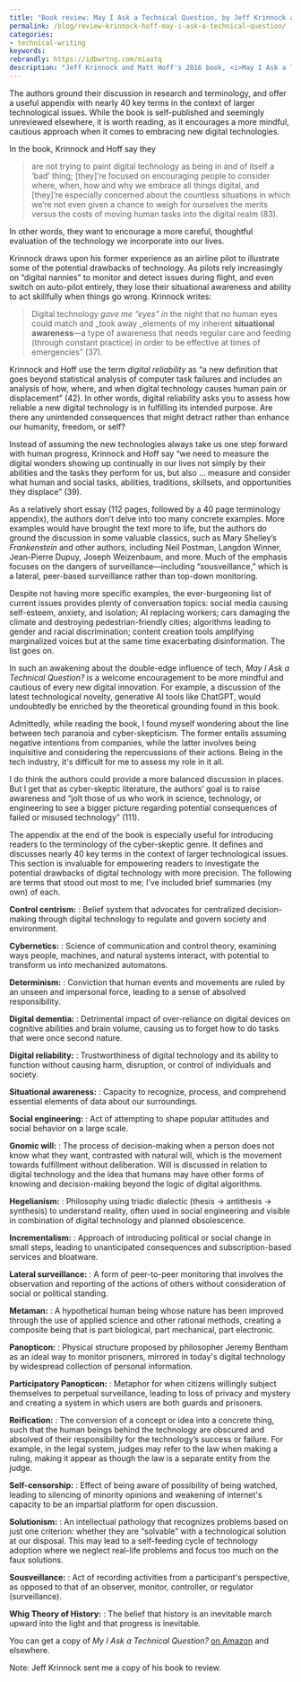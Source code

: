 ```yaml
---
title: "Book review: May I Ask a Technical Question, by Jeff Krinnock and Matt Hoff"
permalink: /blog/review-krinnock-hoff-may-i-ask-a-technical-question/
categories:
- technical-writing
keywords:
rebrandly: https://idbwrtng.com/miaatq
description: "Jeff Krinnock and Matt Hoff's 2016 book, <i>May I Ask a Technical Question? Questions about digital reliability each of us should ask</i>, provides an essential addition to the growing cyber-skeptic genre. The authors don't aim to vilify digital technology, but rather to encourage readers to thoughtfully consider the costs and benefits of each innovation. "
---
```


The authors ground their discussion in research and terminology, and offer a useful appendix with nearly 40 key terms in the context of larger technological issues. While the book is self-published and seemingly unreviewed elsewhere, it is worth reading, as it encourages a more mindful, cautious approach when it comes to embracing new digital technologies.

In the book, Krinnock and Hoff say they 

> are not trying to paint digital technology as being in and of itself a ‘bad’ thing; [they]’re focused on encouraging people to consider where, when, how and why we embrace all things digital, and [they]’re especially concerned about the countless situations in which we’re not even given a chance to weigh for ourselves the merits versus the costs of moving human tasks into the digital realm (83). 

In other words, they want to encourage a more careful, thoughtful evaluation of the technology we incorporate into our lives.

Krinnock draws upon his former experience as an airline pilot to illustrate some of the potential drawbacks of technology. As pilots rely increasingly on “digital nannies” to monitor and detect issues during flight, and even switch on auto-pilot entirely, they lose their situational awareness and ability to act skillfully when things go wrong. Krinnock writes:

> Digital technology _gave me “eyes” in_ the night that no human eyes could match and _took away _elements of my inherent **situational awareness**&mdash;a type of awareness that needs regular care and feeding (through constant practice) in order to be effective at times of emergencies” (37).

Krinnock and Hoff use the term _digital reliability_ as “a new definition that goes beyond statistical analysis of computer task failures and includes an analysis of how, where, and when digital technology causes human pain or displacement” (42). In other words, digital reliability asks you to assess how reliable a new digital technology is in fulfilling its intended purpose. Are there any unintended consequences that might detract rather than enhance our humanity, freedom, or self? 

Instead of assuming the new technologies always take us one step forward with human progress, Krinnock and Hoff say “we need to measure the digital wonders showing up continually in our lives not simply by their abilities and the tasks they perform for us, but also ... measure and consider what human and social tasks, abilities, traditions, skillsets, and opportunities they displace” (39).

As a relatively short essay (112 pages, followed by a 40 page terminology appendix), the authors don’t delve into too many concrete examples. More examples would have brought the text more to life, but the authors do ground the discussion in some valuable classics, such as Mary Shelley’s _Frankenstein_ and other authors, including Neil Postman, Langdon Winner, Jean-Pierre Dupuy, Joseph Weizenbaum, and more. Much of the emphasis focuses on the dangers of surveillance—including “sousveillance,” which is a lateral, peer-based surveillance rather than top-down monitoring.

Despite not having more specific examples, the ever-burgeoning list of current issues provides plenty of conversation topics: social media causing self-esteem, anxiety, and isolation; AI replacing workers; cars damaging the climate and destroying pedestrian-friendly cities; algorithms leading to gender and racial discrimination; content creation tools amplifying marginalized voices but at the same time exacerbating disinformation. The list goes on.

In such an awakening about the double-edge influence of tech, _May I Ask a Technical Question?_ is a welcome encouragement to be more mindful and cautious of every new digital innovation. For example, a discussion of the latest technological novelty, generative AI tools like ChatGPT, would undoubtedly be enriched by the theoretical grounding found in this book.

Admittedly, while reading the book, I found myself wondering about the line between tech paranoia and cyber-skepticism. The former entails assuming negative intentions from companies, while the latter involves being inquisitive and considering the repercussions of their actions. Being in the tech industry, it's difficult for me to assess my role in it all.

I do think the authors could provide a more balanced discussion in places. But I get that as cyber-skeptic literature, the authors’ goal is to raise awareness and “jolt those of us who work in science, technology, or engineering to see a bigger picture regarding potential consequences of failed or misused technology” (111).

The appendix at the end of the book is especially useful for introducing readers to the terminology of the cyber-skeptic genre. It defines and discusses nearly 40 key terms in the context of larger technological issues. This section is invaluable for empowering readers to investigate the potential drawbacks of digital technology with more precision. The following are terms that stood out most to me; I’ve included brief summaries (my own) of each.

**Control centrism:** 
: Belief system that advocates for centralized decision-making through digital technology to regulate and govern society and environment.

**Cybernetics:** 
: Science of communication and control theory, examining ways people, machines, and natural systems interact, with potential to transform us into mechanized automatons.

**Determinism:** 
: Conviction that human events and movements are ruled by an unseen and impersonal force, leading to a sense of absolved responsibility.

**Digital dementia:** 
: Detrimental impact of over-reliance on digital devices on cognitive abilities and brain volume, causing us to forget how to do tasks that were once second nature.

**Digital reliability:** 
: Trustworthiness of digital technology and its ability to function without causing harm, disruption, or control of individuals and society.

**Situational awareness:** 
: Capacity to recognize, process, and comprehend essential elements of data about our surroundings.

**Social engineering:** 
: Act of attempting to shape popular attitudes and social behavior on a large scale.

**Gnomic will:** 
: The process of decision-making when a person does not know what they want, contrasted with natural will, which is the movement towards fulfillment without deliberation. Will is discussed in relation to digital technology and the idea that humans may have other forms of knowing and decision-making beyond the logic of digital algorithms.

**Hegelianism:** 
: Philosophy using triadic dialectic (thesis → antithesis → synthesis) to understand reality, often used in social engineering and visible in combination of digital technology and planned obsolescence.

**Incrementalism:** 
: Approach of introducing political or social change in small steps, leading to unanticipated consequences and subscription-based services and bloatware.

**Lateral surveillance:** 
: A form of peer-to-peer monitoring that involves the observation and reporting of the actions of others without consideration of social or political standing.

**Metaman:** 
: A hypothetical human being whose nature has been improved through the use of applied science and other rational methods, creating a composite being that is part biological, part mechanical, part electronic.

**Panopticon:** 
: Physical structure proposed by philosopher Jeremy Bentham as an ideal way to monitor prisoners, mirrored in today's digital technology by widespread collection of personal information.

**Participatory Panopticon:** 
: Metaphor for when citizens willingly subject themselves to perpetual surveillance, leading to loss of privacy and mystery and creating a system in which users are both guards and prisoners.

**Reification:** 
: The conversion of a concept or idea into a concrete thing, such that the human beings behind the technology are obscured and absolved of their responsibility for the technology’s success or failure. For example, in the legal system, judges may refer to the law when making a ruling, making it appear as though the law is a separate entity from the judge. 

**Self-censorship:** 
: Effect of being aware of possibility of being watched, leading to silencing of minority opinions and weakening of internet's capacity to be an impartial platform for open discussion.

**Solutionism:** 
: An intellectual pathology that recognizes problems based on just one criterion: whether they are “solvable” with a technological solution at our disposal. This may lead to a self-feeding cycle of technology adoption where we neglect real-life problems and focus too much on the faux solutions. 

**Sousveillance:** 
: Act of recording activities from a participant's perspective, as opposed to that of an observer, monitor, controller, or regulator (surveillance).

**Whig Theory of History:** 
: The belief that history is an inevitable march upward into the light and that progress is inevitable. 

You can get a copy of _My I Ask a Technical Question?_ [on Amazon](https://www.amazon.com/May-ask-Technical-Question-Reliability/dp/0998331309) and elsewhere.

Note: Jeff Krinnock sent me a copy of his book to review.